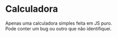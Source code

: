 # Calculadora
Apenas uma calculadora simples feita em JS puro. </br>
Pode conter um bug ou outro que não identifiquei.
